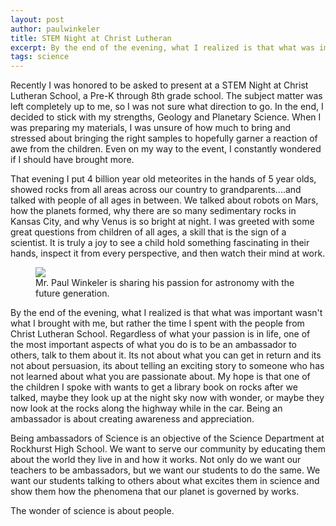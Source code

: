 ```yaml
---
layout: post
author: paulwinkeler
title: STEM Night at Christ Lutheran
excerpt: By the end of the evening, what I realized is that what was important wasn't what I brought with me, but rather the time I spent with the people from Christ Lutheran School.  Regardless of what your passion is in life, one of the most important aspects of what you do is to be an ambassador to others, talk to them about it.
tags: science
---
```




Recently I was honored to be asked to present at a STEM Night at Christ Lutheran School, a Pre-K through 8th grade school.  The subject matter was left completely up to me, so I was not sure what direction to go.  In the end, I decided to stick with my strengths, Geology and Planetary Science.  When I was preparing my materials, I was unsure of how much to bring and stressed about bringing the right samples to hopefully garner a reaction of awe from the children.  Even on my way to the event, I constantly wondered if I should have brought more.  

That evening I put 4 billion year old meteorites in the hands of 5 year olds, showed rocks from all areas across our country to grandparents....and talked with people of all ages in between.  We talked about robots on Mars, how the planets formed, why there are so many sedimentary rocks in Kansas City, and why Venus is so bright at night.  I was greeted with some great questions from children of all ages, a skill that is the sign of a scientist.  It is truly a joy to see a child hold something fascinating in their hands, inspect it from every perspective, and then watch their mind at work.  

<div class="flex-wrapper">
  <figure>
    <img src="{{ site.baseurl }}/img/ChristLutheranSTEMNight.JPG">
    <figcaption>Mr. Paul Winkeler is sharing his passion for astronomy with the future generation.</figcaption>
  </figure>
</div>

By the end of the evening, what I realized is that what was important wasn't what I brought with me, but rather the time I spent with the people from Christ Lutheran School.  Regardless of what your passion is in life, one of the most important aspects of what you do is to be an ambassador to others, talk to them about it.  Its not about what you can get in return and its not about persuasion, its about telling an exciting story to someone who has not learned about what you are passionate about.  My hope is that one of the children I spoke with wants to get a library book on rocks after we talked, maybe they look up at the night sky now with wonder, or maybe they now look at the rocks along the highway while in the car.  Being an ambassador is about creating awareness and appreciation.  

Being ambassadors of Science is an objective of the Science Department at Rockhurst High School.  We want to serve our community by educating them about the world they live in and how it works.  Not only do we want our teachers to be ambassadors, but we want our students to do the same.  We want our students talking to others about what excites them in science and show them how the phenomena that our planet is governed by works.  

The wonder of science is about people.

